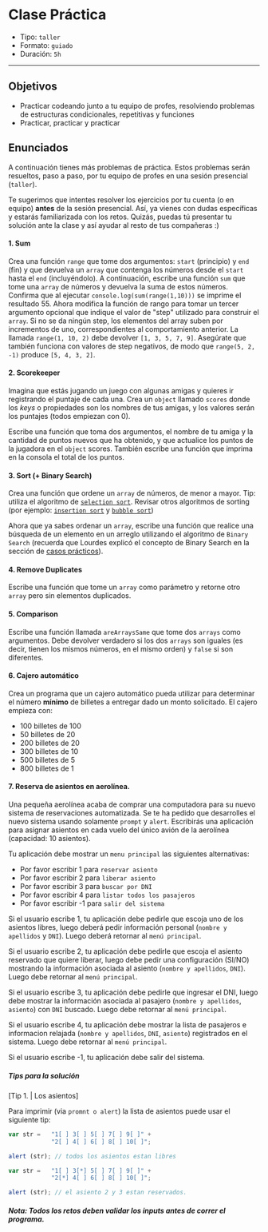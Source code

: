 # Clase Práctica

- Tipo: `taller`
- Formato: `guiado`
- Duración: `5h`

***

## Objetivos
- Practicar codeando junto a tu equipo de profes, resolviendo problemas de estructuras condicionales, repetitivas y funciones
- Practicar, practicar y practicar

## Enunciados
A continuación tienes más problemas de práctica. Estos problemas serán resueltos, paso a paso, por tu equipo de profes en una sesión presencial (`taller`).

Te sugerimos que intentes resolver los ejercicios por tu cuenta (o en equipo) **antes** de la sesión presencial. Así, ya vienes con dudas específicas y estarás familiarizada con los retos. Quizás, puedas tú presentar tu solución ante la clase y así ayudar al resto de tus compañeras :)

#### 1. Sum
Crea una función `range` que tome dos argumentos: `start` (principio) y `end` (fin) y que devuelva un `array` que contenga los números desde el `start` hasta el `end` (incluyéndolo). A continuación, escribe una función `sum` que tome una `array` de números y devuelva la suma de estos números. Confirma que al ejecutar `console.log(sum(range(1,10)))` se imprime el resultado 55. Ahora modifica la función de rango para tomar un tercer argumento opcional que indique el valor de "step" utilizado para construir el `array`. Si no se da ningún step, los elementos del array suben por incrementos de uno, correspondientes al comportamiento anterior. La llamada  `range(1, 10, 2)` debe devolver `[1, 3, 5, 7, 9]`. Asegúrate que también funciona con valores de step negativos, de modo que `range(5, 2, -1)` produce `[5, 4, 3, 2]`.

#### 2. Scorekeeper
Imagina que estás jugando un juego con algunas amigas y quieres ir registrando el puntaje de cada una. Crea un `object` llamado `scores` donde los _keys_ o propiedades son los nombres de tus amigas, y los valores serán los puntajes (todos empiezan con 0).

Escribe una función que toma dos argumentos, el nombre de tu amiga y la cantidad de puntos nuevos que ha obtenido, y que actualice los puntos de la jugadora en el `object` scores. También escribe una función que imprima en la consola el total de los puntos.

#### 3. Sort (+ Binary Search)
Crea una función que ordene un `array` de números, de menor a mayor. Tip: utiliza el algoritmo de [`selection sort`](https://en.wikipedia.org/wiki/Selection_sort). Revisar otros algoritmos de sorting (por ejemplo: [`insertion sort`](https://en.wikipedia.org/wiki/Insertion_sort#/media/File:Insertion-sort-example-300px.gif) y [`bubble sort`](https://upload.wikimedia.org/wikipedia/commons/c/c8/Bubble-sort-example-300px.gif))

Ahora que ya sabes ordenar un `array`, escribe una función que realice una búsqueda de un elemento en un arreglo utilizando el algoritmo de `Binary Search` (recuerda que Lourdes explicó el concepto de Binary Search en la sección de [casos prácticos](08-practical-cases.md)).

#### 4. Remove Duplicates
Escribe una función que tome un `array` como parámetro y retorne otro `array` pero sin elementos duplicados.

#### 5. Comparison
Escribe una función llamada `areArraysSame` que tome dos `arrays` como argumentos. Debe devolver verdadero si los dos `arrays` son iguales (es decir, tienen los mismos números, en el mismo orden) y `false` si son diferentes.

#### 6. Cajero automático
Crea un programa que un cajero automático pueda utilizar para determinar el número **mínimo** de billetes a entregar dado un monto solicitado. El cajero empieza con:
* 100 billetes de 100
* 50 billetes de 20
* 200 billetes de 20
* 300 billetes de 10
* 500 billetes de 5
* 800 billetes de 1

#### 7. Reserva de asientos en aerolínea.

Una pequeña aerolínea acaba de comprar una computadora para su nuevo sistema de reservaciones automatizada. Se te ha pedido que desarrolles el nuevo sistema usando solamente `prompt` y `alert`. Escribirás una aplicación para asignar asientos en cada vuelo del único avión de la aerolínea (capacidad: 10 asientos).

Tu aplicación debe mostrar  un `menu principal` las siguientes alternativas:

* Por favor escribir 1 para `reservar asiento`
* Por favor escribir 2 para `liberar asiento`
* Por favor escribir 3 para `buscar por DNI`
* Por favor escribir 4 para `listar todos los pasajeros`
* Por favor escribir -1 para `salir del sistema`

Si el usuario escribe 1, tu aplicación debe pedirle que escoja uno de los asientos libres, luego deberá pedir información personal (`nombre y apellidos` y `DNI`). Luego deberá retornar al `menú principal`.

Si el usuario escribe 2, tu aplicación debe pedirle que escoja el asiento reservado que quiere liberar, luego debe pedir una configuración (SI/NO) mostrando la información asociada al asiento (`nombre y apellidos`, `DNI`). Luego debe retornar al `menú principal`.

Si el usuario escribe 3, tu aplicación debe pedirle que ingresar el DNI, luego debe mostrar la información asociada al pasajero (`nombre y apellidos`, `asiento`) con `DNI` buscado. Luego debe retornar al `menú principal`.

Si el usuario escribe 4, tu aplicación debe mostrar la lista de pasajeros e informacion relajada (`nombre y apellidos`, `DNI`, `asiento`) registrados en el sistema. Luego debe retornar al `menú principal`.


Si el usuario escribe -1, tu aplicación debe   salir del sistema.


##### Tips para la solución

[Tip 1. | Los asientos]

Para imprimir (via `promnt o alert`) la lista de asientos puede usar el siguiente tip:

```js
var str =   "1[ ] 3[ ] 5[ ] 7[ ] 9[ ]" +
            "2[ ] 4[ ] 6[ ] 8[ ] 10[ ]";

alert (str); // todos los asientos estan libres

var str =   "1[ ] 3[*] 5[ ] 7[ ] 9[ ]" +
            "2[*] 4[ ] 6[ ] 8[ ] 10[ ]";

alert (str); // el asiento 2 y 3 estan reservados.

```

#### _Nota: Todos los retos deben validar los inputs antes de correr el programa._

